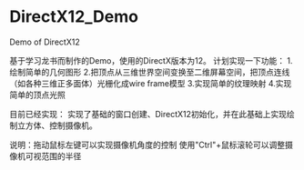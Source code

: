 # DirectX12_Demo
Demo of DirectX12

基于学习龙书而制作的Demo，使用的DirectX版本为12。
计划实现一下功能：
  1.绘制简单的几何图形
  2.把顶点从三维世界空间变换至二维屏幕空间，把顶点连线（如各种三维正多面体）光栅化成wire frame模型
  3.实现简单的纹理映射
  4.实现简单的顶点光照
  
目前已经实现：
  实现了基础的窗口创建、DirectX12初始化，并在此基础上实现绘制立方体、控制摄像机。
  
说明：拖动鼠标左键可以实现摄像机角度的控制
      使用"Ctrl"+鼠标滚轮可以调整摄像机可视范围的半径
